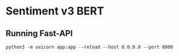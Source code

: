 # Sentiment v3 BERT
## Running Fast-API

`python3 -m uvicorn app:app --reload --host 0.0.0.0 --port 8000`